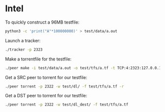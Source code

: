 # Intel
To quickly construct a 96MB testfile: 
```bash
python3 -c 'print("A"*100000000)' > test/data/a.out
```

Launch a tracker:
```bash
./tracker -p 2323
```

Make a torrentfile for the testfile:
```bash
./peer make -i test/data/a.out -o test/tfs/a.tf -t TCP:4:2323:127.0.0.1
```

Get a SRC peer to torrent for our testfile:
```bash
./peer torrent -p 2322 -w test/dl/ -f test/tfs/a.tf -r
```

Get a DST peer to torrent for our testfile:
```bash
./peer torrent -p 2322 -w test/dl_dest/ -f test/tfs/a.tf
```
